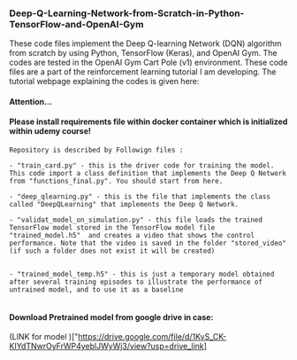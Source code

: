 ### Deep-Q-Learning-Network-from-Scratch-in-Python-TensorFlow-and-OpenAI-Gym

These code files implement the Deep Q-learning Network (DQN) algorithm from scratch by using Python, TensorFlow (Keras), and OpenAI Gym. The codes are tested in the OpenAI Gym Cart Pole (v1) environment. These code files are a part of the reinforcement learning tutorial I am developing. The tutorial webpage explaining the codes is given here: 

#### Attention...

#### Please install requirements file within docker container which is initialized within udemy course!


```
Repository is described by Followign files :

- "train_card.py" - this is the driver code for training the model. This code import a class definition that implements the Deep Q Network from "functions_final.py". You should start from here.

- "deep_qlearning.py" - this is the file that implements the class called "DeepQLearning" that implements the Deep Q Network.

- "validat_model_on_simulation.py" - this file loads the trained TensorFlow model stored in the TensorFlow model file "trained_model.h5"  and creates a video that shows the control performance. Note that the video is saved in the folder "stored_video" (if such a folder does not exist it will be created)


- "trained_model_temp.h5" - this is just a temporary model obtained after several training episodes to illustrate the performance of untrained model, and to use it as a baseline


```

#### Download Pretrained model from google drive in case:
(LINK for model )["https://drive.google.com/file/d/1KyS_CK-KIYdTNwrOyFrWP4yeblJWyWj3/view?usp=drive_link]
